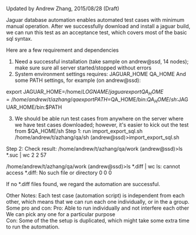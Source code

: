 Updated by Andrew Zhang, 2015/08/28 
(Draft)

Jaguar database automation enables automated test cases with minimum manual operation. 
After we successfully download and install a jaguar build, we can run this test
as an acceptance test, which covers most of the basic sql syntax.

Here are a few requirement and dependencies  
1) Need a successful installation (take sample on andrew@ssd, 14 nodes); make sure sure all server started/stopped without errors 
2) System environment settings requires: 
JAGUAR_HOME 
QA_HOME 
And some PATH settings, for example (on andrew@ssd): 
 
export JAGUAR_HOME=/home/$LOGNAME/jaguar 
export QA_HOME=/home/andrew/t/azhang/qa 
export PATH=$QA_HOME/bin:$QA_HOME/sh:$JAGUAR_HOME/bin:$PATH 
 
3) We should be able run test cases from anywhere on the server where we have test cases downloaded; however, it's easier to kick out the test from 
$QA_HOME/sh 
Step 1: run import_export_sql.sh 
/home/andrew/t/azhang/qa/sh 
(andrew@ssd)\>import_export_sql.sh 
 
Step 2: Check result: 
/home/andrew/t/azhang/qa/work 
(andrew@ssd)\>ls *.suc | wc 
      2       2      57 
  
/home/andrew/t/azhang/qa/work 
(andrew@ssd)\>ls *.diff | wc 
ls: cannot access *.diff: No such file or directory 
      0       0       0 
 
If no *.diff files found, we regard the automation are successful. 


Other Notes: 
Each test case (automation script) is independent from each other, which means that we can run each one individually, or in the a group. Some pro and con: 
Pro: 
Able to run individually and not interfere each other 
We can pick any one for a particular purpose  
Con: 
Some of the the setup is duplicated, which might take some extra time to run the automation. 
 
 
